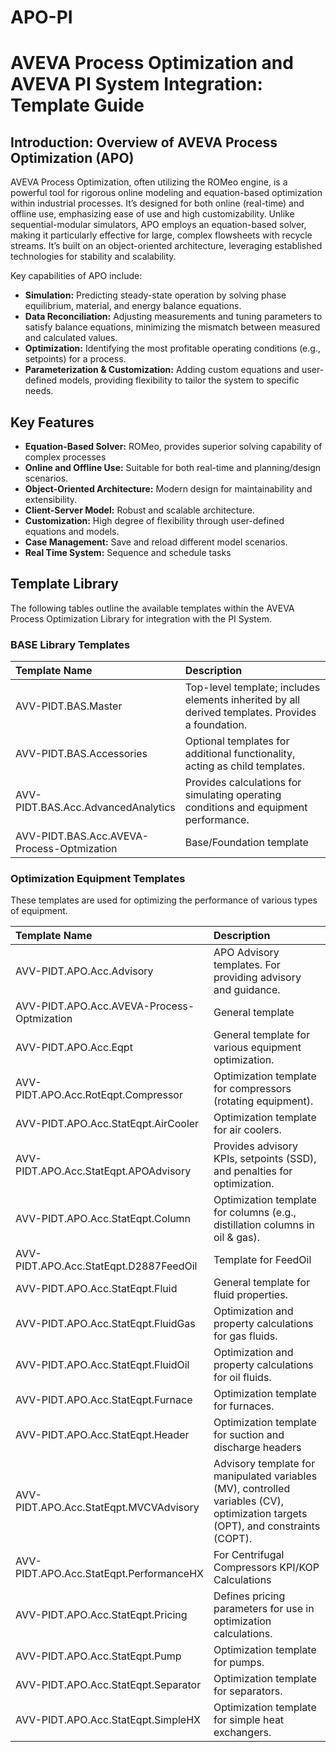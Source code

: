 # APO-PI


<!-- WARNING: THIS FILE WAS AUTOGENERATED! DO NOT EDIT! -->

# AVEVA Process Optimization and AVEVA PI System Integration: Template Guide

## Introduction: Overview of AVEVA Process Optimization (APO)

AVEVA Process Optimization, often utilizing the ROMeo engine, is a
powerful tool for rigorous online modeling and equation-based
optimization within industrial processes. It’s designed for both online
(real-time) and offline use, emphasizing ease of use and high
customizability. Unlike sequential-modular simulators, APO employs an
equation-based solver, making it particularly effective for large,
complex flowsheets with recycle streams. It’s built on an
object-oriented architecture, leveraging established technologies for
stability and scalability.

Key capabilities of APO include:

- **Simulation:** Predicting steady-state operation by solving phase
  equilibrium, material, and energy balance equations.
- **Data Reconciliation:** Adjusting measurements and tuning parameters
  to satisfy balance equations, minimizing the mismatch between measured
  and calculated values.
- **Optimization:** Identifying the most profitable operating conditions
  (e.g., setpoints) for a process.
- **Parameterization & Customization:** Adding custom equations and
  user-defined models, providing flexibility to tailor the system to
  specific needs.

## Key Features

- **Equation-Based Solver:** ROMeo, provides superior solving capability
  of complex processes
- **Online and Offline Use:** Suitable for both real-time and
  planning/design scenarios.
- **Object-Oriented Architecture:** Modern design for maintainability
  and extensibility.
- **Client-Server Model:** Robust and scalable architecture.
- **Customization:** High degree of flexibility through user-defined
  equations and models.
- **Case Management:** Save and reload different model scenarios.
- **Real Time System:** Sequence and schedule tasks

## Template Library

The following tables outline the available templates within the AVEVA
Process Optimization Library for integration with the PI System.

### BASE Library Templates

<table>
<colgroup>
<col style="width: 50%" />
<col style="width: 50%" />
</colgroup>
<thead>
<tr>
<th style="text-align: left;">Template Name</th>
<th style="text-align: left;">Description</th>
</tr>
</thead>
<tbody>
<tr>
<td style="text-align: left;">AVV-PIDT.BAS.Master</td>
<td style="text-align: left;">Top-level template; includes elements
inherited by all derived templates. Provides a foundation.</td>
</tr>
<tr>
<td style="text-align: left;">AVV-PIDT.BAS.Accessories</td>
<td style="text-align: left;">Optional templates for additional
functionality, acting as child templates.</td>
</tr>
<tr>
<td style="text-align: left;">AVV-PIDT.BAS.Acc.AdvancedAnalytics</td>
<td style="text-align: left;">Provides calculations for simulating
operating conditions and equipment performance.</td>
</tr>
<tr>
<td
style="text-align: left;">AVV-PIDT.BAS.Acc.AVEVA-Process-Optmization</td>
<td style="text-align: left;">Base/Foundation template</td>
</tr>
</tbody>
</table>

### Optimization Equipment Templates

These templates are used for optimizing the performance of various types
of equipment.

<table>
<colgroup>
<col style="width: 50%" />
<col style="width: 50%" />
</colgroup>
<thead>
<tr>
<th style="text-align: left;">Template Name</th>
<th style="text-align: left;">Description</th>
</tr>
</thead>
<tbody>
<tr>
<td style="text-align: left;">AVV-PIDT.APO.Acc.Advisory</td>
<td style="text-align: left;">APO Advisory templates. For providing
advisory and guidance.</td>
</tr>
<tr>
<td
style="text-align: left;">AVV-PIDT.APO.Acc.AVEVA-Process-Optmization</td>
<td style="text-align: left;">General template</td>
</tr>
<tr>
<td style="text-align: left;">AVV-PIDT.APO.Acc.Eqpt</td>
<td style="text-align: left;">General template for various equipment
optimization.</td>
</tr>
<tr>
<td style="text-align: left;">AVV-PIDT.APO.Acc.RotEqpt.Compressor</td>
<td style="text-align: left;">Optimization template for compressors
(rotating equipment).</td>
</tr>
<tr>
<td style="text-align: left;">AVV-PIDT.APO.Acc.StatEqpt.AirCooler</td>
<td style="text-align: left;">Optimization template for air
coolers.</td>
</tr>
<tr>
<td style="text-align: left;">AVV-PIDT.APO.Acc.StatEqpt.APOAdvisory</td>
<td style="text-align: left;">Provides advisory KPIs, setpoints (SSD),
and penalties for optimization.</td>
</tr>
<tr>
<td style="text-align: left;">AVV-PIDT.APO.Acc.StatEqpt.Column</td>
<td style="text-align: left;">Optimization template for columns (e.g.,
distillation columns in oil &amp; gas).</td>
</tr>
<tr>
<td
style="text-align: left;">AVV-PIDT.APO.Acc.StatEqpt.D2887FeedOil</td>
<td style="text-align: left;">Template for FeedOil</td>
</tr>
<tr>
<td style="text-align: left;">AVV-PIDT.APO.Acc.StatEqpt.Fluid</td>
<td style="text-align: left;">General template for fluid
properties.</td>
</tr>
<tr>
<td style="text-align: left;">AVV-PIDT.APO.Acc.StatEqpt.FluidGas</td>
<td style="text-align: left;">Optimization and property calculations for
gas fluids.</td>
</tr>
<tr>
<td style="text-align: left;">AVV-PIDT.APO.Acc.StatEqpt.FluidOil</td>
<td style="text-align: left;">Optimization and property calculations for
oil fluids.</td>
</tr>
<tr>
<td style="text-align: left;">AVV-PIDT.APO.Acc.StatEqpt.Furnace</td>
<td style="text-align: left;">Optimization template for furnaces.</td>
</tr>
<tr>
<td style="text-align: left;">AVV-PIDT.APO.Acc.StatEqpt.Header</td>
<td style="text-align: left;">Optimization template for suction and
discharge headers</td>
</tr>
<tr>
<td
style="text-align: left;">AVV-PIDT.APO.Acc.StatEqpt.MVCVAdvisory</td>
<td style="text-align: left;">Advisory template for manipulated
variables (MV), controlled variables (CV), optimization targets (OPT),
and constraints (COPT).</td>
</tr>
<tr>
<td
style="text-align: left;">AVV-PIDT.APO.Acc.StatEqpt.PerformanceHX</td>
<td style="text-align: left;">For Centrifugal Compressors KPI/KOP
Calculations</td>
</tr>
<tr>
<td style="text-align: left;">AVV-PIDT.APO.Acc.StatEqpt.Pricing</td>
<td style="text-align: left;">Defines pricing parameters for use in
optimization calculations.</td>
</tr>
<tr>
<td style="text-align: left;">AVV-PIDT.APO.Acc.StatEqpt.Pump</td>
<td style="text-align: left;">Optimization template for pumps.</td>
</tr>
<tr>
<td style="text-align: left;">AVV-PIDT.APO.Acc.StatEqpt.Separator</td>
<td style="text-align: left;">Optimization template for separators.</td>
</tr>
<tr>
<td style="text-align: left;">AVV-PIDT.APO.Acc.StatEqpt.SimpleHX</td>
<td style="text-align: left;">Optimization template for simple heat
exchangers.</td>
</tr>
</tbody>
</table>
